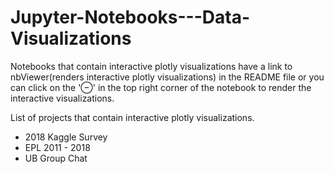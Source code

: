 # Jupyter-Notebooks---Data-Visualizations

Notebooks that contain interactive plotly visualizations have a link to nbViewer(renders interactive plotly visualizations) in the README file or you can click on the '⊖' in the top right corner of the notebook to render the interactive visualizations.

List of projects that contain interactive plotly visualizations.
- 2018 Kaggle Survey
- EPL 2011 - 2018
- UB Group Chat
